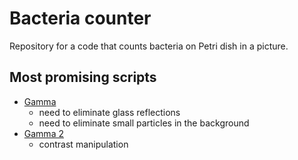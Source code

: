 # Bacteria counter

Repository for a code that counts bacteria on Petri dish in a picture.

## Most promising scripts
- [Gamma](src/gamma.py)
  - need to eliminate glass reflections
  - need to eliminate small particles in the background
- [Gamma 2](src/gamma_2.py)
  - contrast manipulation